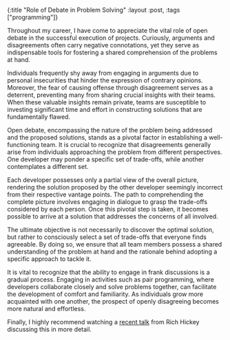 {:title "Role of Debate in Problem Solving" :layout :post, :tags ["programming"]}

Throughout my career, I have come to appreciate the vital role of open debate in the successful execution of projects. Curiously, arguments and disagreements often carry negative connotations, yet they serve as indispensable tools for fostering a shared comprehension of the problems at hand.

Individuals frequently shy away from engaging in arguments due to personal insecurities that hinder the expression of contrary opinions. Moreover, the fear of causing offense through disagreement serves as a deterrent, preventing many from sharing crucial insights with their teams. When these valuable insights remain private, teams are susceptible to investing significant time and effort in constructing solutions that are fundamentally flawed.

Open debate, encompassing the nature of the problem being addressed and the proposed solutions, stands as a pivotal factor in establishing a well-functioning team. It is crucial to recognize that disagreements generally arise from individuals approaching the problem from different perspectives. One developer may ponder a specific set of trade-offs, while another contemplates a different set.

Each developer possesses only a partial view of the overall picture, rendering the solution proposed by the other developer seemingly incorrect from their respective vantage points. The path to comprehending the complete picture involves engaging in dialogue to grasp the trade-offs considered by each person. Once this pivotal step is taken, it becomes possible to arrive at a solution that addresses the concerns of all involved.

The ultimate objective is not necessarily to discover the optimal solution, but rather to consciously select a set of trade-offs that everyone finds agreeable. By doing so, we ensure that all team members possess a shared understanding of the problem at hand and the rationale behind adopting a specific approach to tackle it.

It is vital to recognize that the ability to engage in frank discussions is a gradual process. Engaging in activities such as pair programming, where developers collaborate closely and solve problems together, can facilitate the development of comfort and familiarity. As individuals grow more acquainted with one another, the prospect of openly disagreeing becomes more natural and effortless.

Finally, I highly recommend watching a [recent talk](https://www.youtube.com/watch?v=fTtnx1AAJ-c) from Rich Hickey discussing this in more detail.